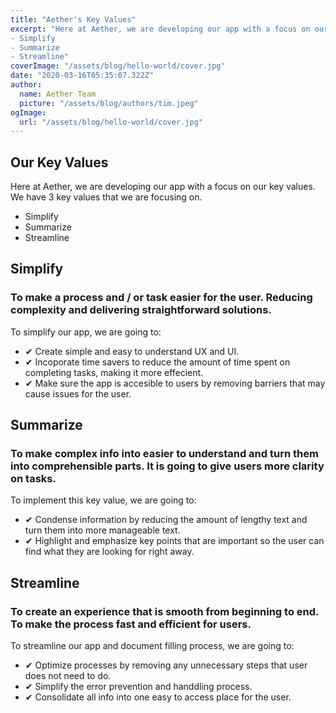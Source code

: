 ```yaml
---
title: "Aether's Key Values"
excerpt: "Here at Aether, we are developing our app with a focus on our key values. We have 3 key values that we are focusing on.
- Simplify
- Summarize
- Streamline"
coverImage: "/assets/blog/hello-world/cover.jpg"
date: "2020-03-16T05:35:07.322Z"
author:
  name: Aether Team
  picture: "/assets/blog/authors/tim.jpeg"
ogImage:
  url: "/assets/blog/hello-world/cover.jpg"
---
```


## Our Key Values

Here at Aether, we are developing our app with a focus on our key values. We have 3 key values that we are focusing on.
- Simplify
- Summarize
- Streamline


## Simplify
### To make a process and / or task easier for the user. Reducing complexity and delivering straightforward solutions.

To simplify our app, we are going to:
- ✔ Create simple and easy to understand UX and UI.
- ✔ Incoporate time savers to reduce the amount of time spent on completing tasks, making it more       effecient.
- ✔ Make sure the app is accesible to users by removing barriers that may cause issues for the user.

## Summarize
### To make complex info into easier to understand and turn them into comprehensible parts. It is going to give users more clarity on tasks.

To implement this key value, we are going to:
- ✔ Condense information by reducing the amount of lengthy text and turn them into more manageable text.
- ✔ Highlight and emphasize key points that are important so the user can find what they are looking for right away.

## Streamline
### To create an experience that is smooth from beginning to end. To make the process fast and efficient for users.

To streamline our app and document filling process, we are going to:
- ✔ Optimize processes by removing any unnecessary steps that user does not need to do.
- ✔ Simplify the error prevention and handdling process.
- ✔ Consolidate all info into one easy to access place for the user.

